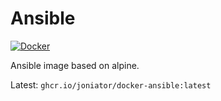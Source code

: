 # Ansible

[![Docker](https://github.com/Joniator/docker-ansible/actions/workflows/docker-publish.yml/badge.svg)](https://github.com/Joniator/docker-ansible/actions/workflows/docker-publish.yml) 

Ansible image based on alpine.

Latest: `ghcr.io/joniator/docker-ansible:latest`

